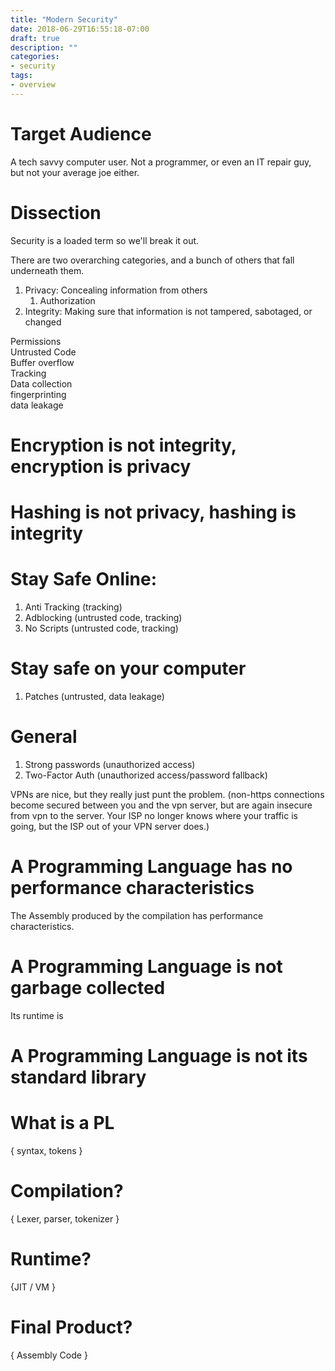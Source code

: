 ```yaml
---
title: "Modern Security"
date: 2018-06-29T16:55:18-07:00
draft: true
description: ""
categories:
- security
tags:
- overview
---
```


# Target Audience
A tech savvy computer user. Not a programmer, or even an IT repair guy, but not your average joe either.

# Dissection

Security is a loaded term so we'll break it out.

There are two overarching categories, and a bunch of others that fall underneath them.

1. Privacy: Concealing information from others
    1. Authorization
1. Integrity: Making sure that information is not tampered, sabotaged, or changed

Permissions  
Untrusted Code  
Buffer overflow  
Tracking  
Data collection  
fingerprinting  
data leakage

# Encryption is not integrity, encryption is privacy
# Hashing is not privacy, hashing is integrity


# Stay Safe Online:
1. Anti Tracking (tracking)
1. Adblocking (untrusted code, tracking)
1. No Scripts (untrusted code, tracking)

# Stay safe on your computer
1. Patches (untrusted, data leakage)

# General
1. Strong passwords (unauthorized access)
1. Two-Factor Auth (unauthorized access/password fallback)

VPNs are nice, but they really just punt the problem.
(non-https connections become secured between you and the vpn server, but are again insecure from vpn to the server. Your ISP no longer knows where your traffic is going, but the ISP out of your VPN server does.)

# A Programming Language has no performance characteristics
The Assembly produced by the compilation has performance characteristics.
# A Programming Language is not garbage collected
Its runtime is

# A Programming Language is not its standard library

# What is a PL
{ syntax, tokens }

# Compilation?
{ Lexer, parser, tokenizer }

# Runtime?
{JIT / VM }

# Final Product?
{ Assembly Code }
